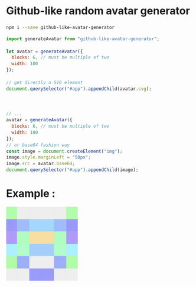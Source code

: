 # Github-like random avatar generator

```bash
npm i --save github-like-avatar-generator
```

```javascript
import generateAvatar from "github-like-avatar-generator";

let avatar = generateAvatar({
  blocks: 6, // must be multiple of two
  width: 100
});

// get directly a SVG element
document.querySelector("#app").appendChild(avatar.svg);



// ...
avatar = generateAvatar({
  blocks: 6, // must be multiple of two
  width: 100
});
// or base64 fashion way
const image = document.createElement("img");
image.style.marginLeft = "50px";
image.src = avatar.base64;
document.querySelector("#app").appendChild(image);

```

# Example :
![alt text](https://github.com/vvanghelue/github-like-avatar-generator/blob/main/example.png?raw=true)

